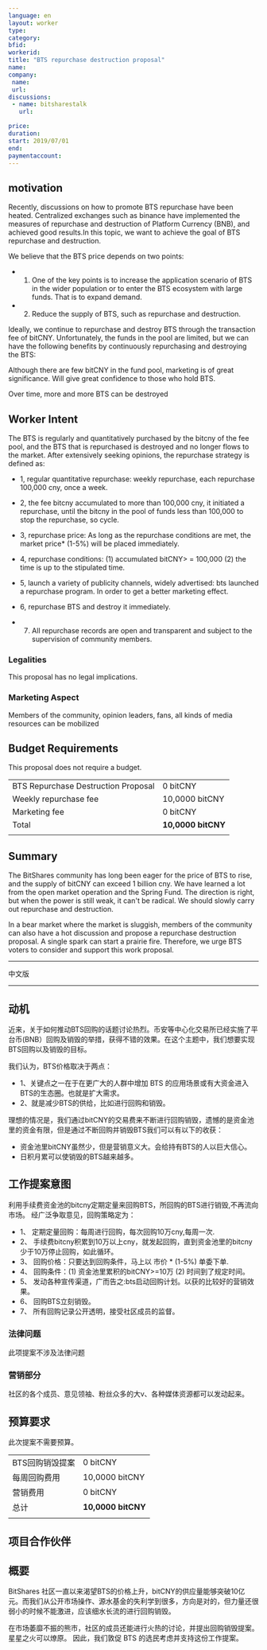 ```yaml
---
language: en
layout: worker
type: 
category: 
bfid: 
workerid: 
title: "BTS repurchase destruction proposal"
name: 
company:
 name: 
 url: 
discussions:
 - name: bitsharestalk
   url: 

price: 
duration: 
start: 2019/07/01
end: 
paymentaccount: 
---
```


## motivation

Recently, discussions on how to promote BTS repurchase have been heated. Centralized exchanges such as binance have implemented the measures of repurchase and destruction of Platform Currency (BNB), and achieved good results.In this topic, we want to achieve the goal of BTS repurchase and destruction.

We believe that the BTS price depends on two points:

- 1. One of the key points is to increase the application scenario of BTS in the wider population or to enter the BTS ecosystem with large funds. That is to expand demand.

- 2. Reduce the supply of BTS, such as repurchase and destruction.

Ideally, we continue to repurchase and destroy BTS through the transaction fee of bitCNY. Unfortunately, the funds in the pool are limited, but we can have the following benefits by continuously repurchasing and destroying the BTS:

Although there are few bitCNY in the fund pool, marketing is of great significance. Will give great confidence to those who hold BTS.

Over time, more and more BTS can be destroyed

## Worker Intent

The BTS is regularly and quantitatively purchased by the bitcny of the fee pool, and the BTS that is repurchased is destroyed and no longer flows to the market. After extensively seeking opinions, the repurchase strategy is defined as:
- 1, regular quantitative repurchase: weekly repurchase, each repurchase 100,000 cny, once a week.

- 2, the fee bitcny accumulated to more than 100,000 cny, it initiated a repurchase, until the bitcny in the pool of funds less than 100,000 to stop the repurchase, so cycle.

- 3, repurchase price: As long as the repurchase conditions are met, the market price* (1-5%) will be placed immediately.

- 4, repurchase conditions: (1) accumulated bitCNY> = 100,000 (2) the time is up to the stipulated time.

- 5, launch a variety of publicity channels, widely advertised: bts launched a repurchase program. In order to get a better marketing effect.

- 6, repurchase BTS and destroy it immediately.

- 7. All repurchase records are open and transparent and subject to the supervision of community members.

### Legalities

This proposal has no legal implications.

### Marketing Aspect

Members of the community, opinion leaders, fans, all kinds of media resources can be mobilized


## Budget Requirements

This proposal does not require a budget.

|  |  |
|--|--|
| BTS Repurchase Destruction Proposal  | 0  bitCNY |
| Weekly repurchase fee | 10,0000  bitCNY |
| Marketing fee | 0  bitCNY |
| Total  | **10,0000  bitCNY**|
|  |  |




## Summary

The BitShares community has long been eager for the price of BTS to rise, and the supply of bitCNY can exceed 1 billion cny. We have learned a lot from the open market operation and the  Spring Fund. The direction is right, but when the power is still weak, it can't be radical. We should slowly carry out repurchase and destruction.

In a bear market where the market is sluggish, members of the community can also have a hot discussion and propose a repurchase destruction proposal. A single spark can start a prairie fire. Therefore, we urge BTS voters to consider and support this work proposal.

---
中文版

---

## 动机

近来，关于如何推动BTS回购的话题讨论热烈。币安等中心化交易所已经实施了平台币(BNB）回购及销毁的举措，获得不错的效果。在这个主题中，我们想要实现BTS回购以及销毁的目标。

我们认为，BTS价格取决于两点：
- 1、关键点之一在于在更广大的人群中增加 BTS 的应用场景或有大资金进入BTS的生态圈。也就是扩大需求。
- 2、就是减少BTS的供给，比如进行回购和销毁。

理想的情况是，我们通过bitCNY的交易费来不断进行回购销毁，遗憾的是资金池里的资金有限，但是通过不断回购并销毁BTS我们可以有以下的收获：
- 资金池里bitCNY虽然少，但是营销意义大。会给持有BTS的人以巨大信心。
- 日积月累可以使销毁的BTS越来越多。

## 工作提案意图

利用手续费资金池的bitcny定期定量来回购BTS，所回购的BTS进行销毁,不再流向市场。
经广泛争取意见，回购策略定为：
- 1、 定期定量回购：每周进行回购，每次回购10万cny,每周一次.
- 2、 手续费bitcny积累到10万以上cny，就发起回购，直到资金池里的bitcny少于10万停止回购，如此循环。
- 3、 回购价格：只要达到回购条件，马上以 市价 * (1-5%) 单委下单.
- 4、 回购条件：(1) 资金池里累积的bitCNY>=10万 (2) 时间到了规定时间。
- 5、 发动各种宣传渠道，广而告之:bts启动回购计划。以获的比较好的营销效果。
- 6、 回购BTS立刻销毁。
- 7、 所有回购记录公开透明，接受社区成员的监督。

### 法律问题

此项提案不涉及法律问题

### 营销部分

社区的各个成员、意见领袖、粉丝众多的大v、各种媒体资源都可以发动起来。

## 预算要求

此次提案不需要预算。

|  |  |
|--|--|
| BTS回购销毁提案 | 0  bitCNY |
| 每周回购费用 | 10,0000  bitCNY |
| 营销费用 | 0  bitCNY |
| 总计 | **10,0000  bitCNY**|
|  |  |


## 项目合作伙伴



## 概要

BitShares 社区一直以来渴望BTS的价格上升，bitCNY的供应量能够突破10亿元。而我们从公开市场操作、源水基金的失利学到很多，方向是对的，但力量还很弱小的时候不能激进，应该细水长流的进行回购销毁。

在市场萎靡不振的熊市，社区的成员还能进行火热的讨论，并提出回购销毁提案。星星之火可以燎原。
因此，我们敦促 BTS 的选民考虑并支持这份工作提案。


